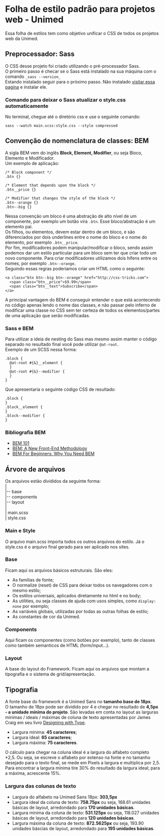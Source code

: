 # Folha de estilo padrão para projetos web - Unimed

Essa folha de estilos tem como objetivo unificar o CSS de todos os projetos web da Unimed.  

## Preprocessador: Sass
O CSS desse projeto foi criado utilizando o pré-processador Sass.  
O primeiro passo é checar se o Sass está instalado na sua máquina com o comando `_sass --version_`  
Estando instalado seguir para o próximo passo. Não instalado [visitar essa pagina](https://sass-lang.com/install) e instalar ele.  

### Comando para deixar o Sass atualizar o style.css automaticamente
No terminal, chegue até o diretório css e use o seguinte comando:  
~~~
sass --watch main.scss:style.css --style compressed
~~~

## Convenção de nomenclatura de classes: BEM
A sigla BEM vem do inglês **Block, Element, Modifier**, ou seja Bloco, Elemento e Modificador.  
Um exemplo de aplicação:
~~~
/* Block component */
.btn {}

/* Element that depends upon the block */ 
.btn__price {}

/* Modifier that changes the style of the block */
.btn--orange {} 
.btn--big {}
~~~
Nessa convenção um bloco é uma abstração de alto nível de um componente, por exemplo um botão vira `.btn`. Esse bloco/abstração é um elemento pai.  
Os filhos, ou elementos, devem estar dentro de um bloco, e são diferenciados por dois underlines entre o nome do bloco e o nome do elemento, por exemplo `.btn__price`.  
Por fim, modificadores podem manipular/modificar o bloco, sendo assim podemos dar um estilo particular para um bloco sem ter que criar todo um novo componente. Para criar modificadores utilizamos dois hífens entre os nomes, por exemplo `.btn--orange`.  
Seguindo essas regras poderiamos criar um HTML como o seguinte:
~~~
<a class="btn btn--big btn--orange" href="http://css-tricks.com">
  <span class="btn__price">$9.99</span>
  <span class="btn__text">Subscribe</span>
</a>
~~~
A principal vantagem do BEM é conseguir entender o que está acontecendo no código apenas lendo o nome das classes, e não passar pelo inferno de modificar uma classe no CSS sem ter certeza de todos os elementos/partes de uma aplicação que serão modificadas.
### Sass e BEM
Para utilizar a ideia de nesting do Sass mas mesmo assim manter o código separado no resultado final você pode utilizar `@at-root`.  
Exemplo de um SCSS nessa forma:  
~~~
.block {
  @at-root #{&}__element {
  }
  @at-root #{&}--modifier {
  }
}
~~~
Que apresentaria o seguinte código CSS de resultado:
~~~
.block {
}
.block__element {
}
.block--modifier {
}
~~~
### Bibliografia BEM
 - [BEM 101](https://css-tricks.com/bem-101/)
 - [BEM: A New Front-End Methodology](https://www.smashingmagazine.com/2012/04/a-new-front-end-methodology-bem/)
 - [BEM For Beginners: Why You Need BEM](https://www.smashingmagazine.com/2018/06/bem-for-beginners/)
  
## Árvore de arquivos
Os arquivos estão divididos da seguinte forma:  
 |  
 |-- base  
 |-- components  
 |-- layout  
 |  
 | main.scss  
 | style.css  

### Main e Style
O arquivo main.scss importa todos os outros arquivos do estilo. Já o style.css é o arquivo final gerado para ser aplicado nos sites.

### Base
Ficam aqui os arquivos básicos estruturais. São eles:  
 - As famílias de fonte;
 - O normalize (reset) de CSS para deixar todos os navegadores com o mesmo estilo;
 - Os estilos universais, aplicados diretamente no html e no body;
 - As utilities, ou seja classes de ajuda com usos simples, como `display: none` por exemplo;
 - As variáveis globais, utilizadas por todas as outras folhas de estilo;
 - As constantes de cor da Unimed.
  
### Components
Aqui ficam os componentes (como botões por exemplo), tanto de classes como também semanticos de HTML (form/input...).
  
### Layout
A base do layout do Framework. Ficam aqui os arquivos que montam a tipografia e o sistema de grid/apresentação.

## Tipografia
A fonte base do framework é a Unimed Sans no **tamanho base de 18px**.  
O tamanho de 18px pode ser dividido por 4 e chegar no resultado de **4,5px - a unidade mínima do projeto**.
São levadas em conta no layout as larguras mínimas / ideais / máximas de coluna de texto apresentadas por James Craig em seu livro [Designing with Type](https://www.amazon.com/Designing-Type-5th-Essential-Typography/dp/0823014134).  
 - Largura mínima: **45 caracteres**;
 - Largura ideal: **65 caracteres**;
 - Largura máxima: **75 caracteres**.  

O cálculo para chegar na coluna ideal  é a largura do alfabeto completo *2,5. Ou seja, se escreve o alfabeto por extenso na fonte e no tamanho desejado para o texto final, se mede em Pixels a largura e multiplica por 2,5.  
Para encontrar a largura mínima tire 30% do resultado da largura ideal; para a máxima, acrescente 15%.  

### Largura das colunas de texto
 - Largura do alfabeto na Unimed Sans 18px: **303,5px**
 - Largura ideal da coluna de texto: **758.75px** ou seja, 168.61 unidades básicas de layout, arredondado para **170 unidades básicas**.
 - Largura mínima da coluna de texto: **531.125px** ou seja, 118.027 unidades básicas de layout, arredondado para **120 unidades básicas**.
 - Largura máxima da coluna de texto: **872.5625px** ou seja, 193.90 unidades báscias de layout, arredondado para **195 unidades básicas**.